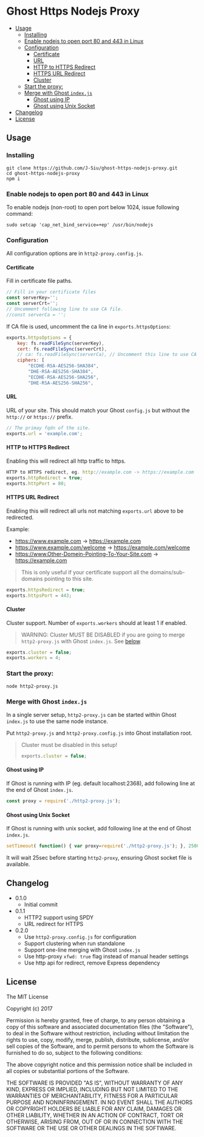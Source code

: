 # Ghost Https Nodejs Proxy


- [Usage](#usage)
	- [Installing](#installing)
	- [Enable nodejs to open port 80 and 443 in Linux](#enable-nodejs-to-open-port-80-and-443-in-linux)
	- [Configuration](#configuration)
		- [Certificate](#certificate)
		- [URL](#url)
		- [HTTP to HTTPS Redirect](#http-to-https-redirect)
		- [HTTPS URL Redirect](#https-url-redirect)
		- [Cluster](#cluster)
	- [Start the proxy:](#start-the-proxy)
	- [Merge with Ghost `index.js`](#merge-with-ghost-indexjs)
		- [Ghost using IP](#ghost-using-ip)
		- [Ghost using Unix Socket](#ghost-using-unix-socket)
- [Changelog](#changelog)
- [License](#license)

## Usage

### Installing

```
git clone https://github.com/J-Siu/ghost-https-nodejs-proxy.git
cd ghost-https-nodejs-proxy
npm i
```

### Enable nodejs to open port 80 and 443 in Linux

To enable nodejs (non-root) to open port below 1024, issue following command:

`sudo setcap 'cap_net_bind_service=+ep' /usr/bin/nodejs`

### Configuration

All configuration options are in `http2-proxy.config.js`.

#### Certificate

Fill in certificate file paths.

```javascript
// Fill in your certificate files
const serverKey='';
const serverCrt='';
// Uncomment following line to use CA file.
//const serverCa = '';
```

If CA file is used, uncomment the ca line in `exports.httpsOptions`:

```javascript
exports.httpsOptions = {
	key: fs.readFileSync(serverKey),
	cert: fs.readFileSync(serverCrt),
	// ca: fs.readFileSync(serverCa), // Uncomment this line to use CA file
	ciphers: [
		"ECDHE-RSA-AES256-SHA384",
		"DHE-RSA-AES256-SHA384",
		"ECDHE-RSA-AES256-SHA256",
		"DHE-RSA-AES256-SHA256",
```

#### URL

URL of your site. This should match your Ghost `config.js` but without the `http://` or `https://` prefix.

```javascript
// The primay fqdn of the site.
exports.url = 'example.com';
```

#### HTTP to HTTPS Redirect

Enabling this will redirect all http traffic to https.

```javascript
HTTP to HTTPS redirect, eg. http://example.com -> https://example.com
exports.httpRedirect = true;
exports.httpPort = 80;
```

#### HTTPS URL Redirect

Enabling this will redirect all urls not matching `exports.url` above to be redirected.

Example:
- https://www.example.com -> https://example.com
- https://www.example.com/welcome -> https://example.com/welcome
- https://www.Other-Domein-Pointing-To-Your-Site.com -> https://example.com

>	This is only useful if your certificate support all	the domains/sub-domains pointing to this site.

```javascript
exports.httpsRedirect = true;
exports.httpsPort = 443;
```

#### Cluster

Cluster support. Number of `exports.workers` should at least 1 if enabled.

> WARNING: Cluster MUST BE DISABLED if you are going to merge `http2-proxy.js` with Ghost `index.js`. See [below](#merge-with-ghost-indexjs).

```javascript
exports.cluster = false;
exports.workers = 4;
```

### Start the proxy:

`node http2-proxy.js`

### Merge with Ghost `index.js`

In a single server setup, `http2-proxy.js` can be started within Ghost `index.js` to use the same node instance.

Put `http2-proxy.js` and `http2-proxy.config.js` into Ghost installation root.

> Cluster must be disabled in this setup!
> ```javascript
> exports.cluster = false;
> ```

#### Ghost using IP

If Ghost is running with IP (eg. default localhost:2368), add following line at the end of Ghost `index.js`.

```javascript
const proxy = require('./http2-proxy.js');
```

#### Ghost using Unix Socket

If Ghost is running with unix socket, add following line at the end of Ghost `index.js`.

```javascript
setTimeout( function() { var proxy=require('./http2-proxy.js'); }, 25000);
```

It will wait 25sec before starting `http2-proxy`, ensuring Ghost socket file is available.

## Changelog
- 0.1.0
	- Initial commit
- 0.1.1
	- HTTP2 support using SPDY
	- URL redirect for HTTPS
- 0.2.0
	- Use `http2-proxy.config.js` for configuration
	- Support clustering when run standalone
	- Support one-line merging with Ghost `index.js`
	- Use http-proxy `xfwd: true` flag instead of manual header settings
	- Use http api for redirect, remove Express dependency

## License

The MIT License

Copyright (c) 2017

Permission is hereby granted, free of charge, to any person obtaining a copy of this software and associated documentation files (the "Software"), to deal in the Software without restriction, including without limitation the rights to use, copy, modify, merge, publish, distribute, sublicense, and/or sell copies of the Software, and to permit persons to whom the Software is furnished to do so, subject to the following conditions:

The above copyright notice and this permission notice shall be included in all copies or substantial portions of the Software.

THE SOFTWARE IS PROVIDED "AS IS", WITHOUT WARRANTY OF ANY KIND, EXPRESS OR IMPLIED, INCLUDING BUT NOT LIMITED TO THE WARRANTIES OF MERCHANTABILITY, FITNESS FOR A PARTICULAR PURPOSE AND NONINFRINGEMENT. IN NO EVENT SHALL THE AUTHORS OR COPYRIGHT HOLDERS BE LIABLE FOR ANY CLAIM, DAMAGES OR OTHER LIABILITY, WHETHER IN AN ACTION OF CONTRACT, TORT OR OTHERWISE, ARISING FROM, OUT OF OR IN CONNECTION WITH THE SOFTWARE OR THE USE OR OTHER DEALINGS IN THE SOFTWARE.
